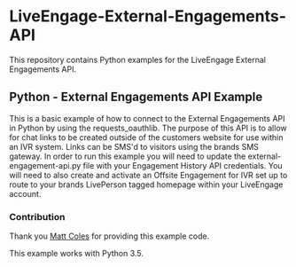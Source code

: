 # LiveEngage-External-Engagements-API
This repository contains Python examples for the LiveEngage External Engagements API.

## Python - External Engagements API Example
This is a basic example of how to connect to the External Engagements API in Python by using the requests_oauthlib. The purpose of this API is to allow for chat links to be created outside of the customers website for use within an IVR system. Links can be SMS'd to visitors using the brands SMS gateway. In order to run this example you will need to update the external-engagement-api.py file with your Engagement History API credentials. You will need to also create and activate an Offsite Engagement for IVR set up to route to your brands LivePerson tagged homepage within your LiveEngage account.

### Contribution 
Thank you [Matt Coles](https://github.com/MattJColes) for providing this example code.

This example works with Python 3.5. 